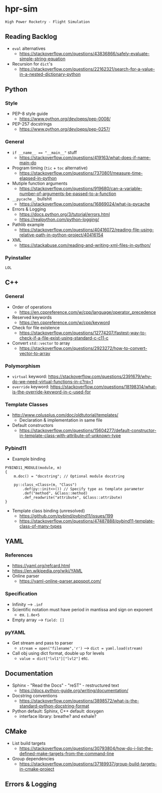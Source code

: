 # hpr-sim

`High Power Rocketry - Flight Simulation`

## Reading Backlog

 - `eval` alternatives
   - https://stackoverflow.com/questions/43836866/safely-evaluate-simple-string-equation
 - Recursion for `dict`'s
   - https://stackoverflow.com/questions/22162321/search-for-a-value-in-a-nested-dictionary-python

## Python

### Style

 - PEP-8 style guide
   - https://www.python.org/dev/peps/pep-0008/
 - PEP-257 docstrings
   - https://www.python.org/dev/peps/pep-0257/

### General

 - `if __name__ == "__main__"` stuff
   - https://stackoverflow.com/questions/419163/what-does-if-name-main-do
 - Program timing (`tic` + `toc` alternative)
   - https://stackoverflow.com/questions/7370801/measure-time-elapsed-in-python
 - Mutiple function arguments
   - https://stackoverflow.com/questions/919680/can-a-variable-number-of-arguments-be-passed-to-a-function
 - `__pycache__` bullshit
   - https://stackoverflow.com/questions/16869024/what-is-pycache
 - Errors & Logging
   - https://docs.python.org/3/tutorial/errors.html
   - https://realpython.com/python-logging/
 - Pathlib example
   - https://stackoverflow.com/questions/40416072/reading-file-using-relative-path-in-python-project/40416154
 - XML
   - https://stackabuse.com/reading-and-writing-xml-files-in-python/

### Pyinstaller 

`LOL`

## C++

### General 

 - Order of operations
   - https://en.cppreference.com/w/cpp/language/operator_precedence
 - Reserved keywords
   - https://en.cppreference.com/w/cpp/keyword
 - Check for file existence
   - https://stackoverflow.com/questions/12774207/fastest-way-to-check-if-a-file-exist-using-standard-c-c11-c
 - Convert `std::vector` to array
   - https://stackoverflow.com/questions/2923272/how-to-convert-vector-to-array

### Polymorphism

 - `virtual` keyword: https://stackoverflow.com/questions/2391679/why-do-we-need-virtual-functions-in-c?rq=1
 - `override` keyword: https://stackoverflow.com/questions/18198314/what-is-the-override-keyword-in-c-used-for

### Template Classes
 - http://www.cplusplus.com/doc/oldtutorial/templates/
   - Declaration & implementation in same file
 - Default constructors
   - https://stackoverflow.com/questions/15604277/default-constructor-in-template-class-with-attribute-of-unknown-type

### Pybind11

 - Example binding

```
PYBIND11_MODULE(module, m)
{
    m.doc() = "docstring"; // Optional module docstring

    py::class_<Class>(m, "Class")
        .def(py::init<>()) // Specify type as template parameter
        .def("method", &Class::method)
        .def_readwrite("attribute", &Class::attribute)
}
```

 - Template class binding (unresolved)
   - https://github.com/pybind/pybind11/issues/199
   - https://stackoverflow.com/questions/47487888/pybind11-template-class-of-many-types

## YAML

### References

 - https://yaml.org/refcard.html
 - https://en.wikipedia.org/wiki/YAML
 - Online parser
   - https://yaml-online-parser.appspot.com/


### Specification

 - Infinity --> `.inf`
 - Scientific notation must have period in mantissa and sign on exponent
   - ex. `1.0e+5`
 - Empty array --> `field: []`

### pyYAML

 - Get stream and pass to parser
   - `stream = open("filename",'r')` --> `dict = yaml.load(stream)`
 - Call obj using dict format, double up for levels
   - `value = dict["lvl1"]["lvl2"]` etc.

## Documentation

 - Sphinx - "Read the Docs" - "reST" - restructured text
   - https://docs.python-guide.org/writing/documentation/
 - Docstring conventions
   - https://stackoverflow.com/questions/3898572/what-is-the-standard-python-docstring-format
 - Python default: Sphinx, C++ default: doxygen
   - interface library: breathe? and exhale? 

## CMake

 - List build targets
   - https://stackoverflow.com/questions/30793804/how-do-i-list-the-defined-make-targets-from-the-command-line 
 - Group dependencies
   - https://stackoverflow.com/questions/37189937/group-build-targets-in-cmake-project


## Errors & Logging